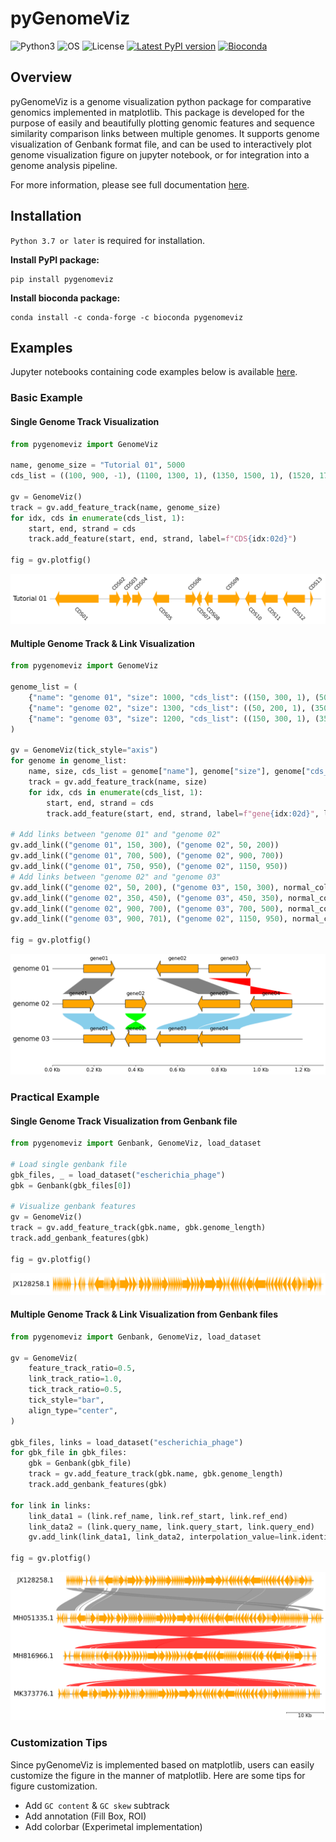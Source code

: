 # pyGenomeViz

![Python3](https://img.shields.io/badge/Language-Python3-steelblue)
![OS](https://img.shields.io/badge/OS-_Windows_|_Mac_|_Linux-steelblue)
![License](https://img.shields.io/badge/License-MIT-steelblue)
[![Latest PyPI version](https://img.shields.io/pypi/v/pygenomeviz.svg)](https://pypi.python.org/pypi/pygenomeviz)
[![Bioconda](https://img.shields.io/conda/vn/bioconda/pygenomeviz.svg?color=green)](https://anaconda.org/bioconda/pygenomeviz)  

## Overview

pyGenomeViz is a genome visualization python package for comparative genomics implemented in matplotlib.
This package is developed for the purpose of easily and beautifully plotting genomic
features and sequence similarity comparison links between multiple genomes.
It supports genome visualization of Genbank format file, and can be used to interactively plot
genome visualization figure on jupyter notebook, or for integration into a genome analysis pipeline.

For more information, please see full documentation [here](https://moshi4.github.io/pyGenomeViz/).

## Installation

`Python 3.7 or later` is required for installation.

**Install PyPI package:**

    pip install pygenomeviz

**Install bioconda package:**

    conda install -c conda-forge -c bioconda pygenomeviz

## Examples

Jupyter notebooks containing code examples below is available [here](https://moshi4.github.io/pyGenomeViz/examples/basic_example/).

### Basic Example

#### Single Genome Track Visualization

```python
from pygenomeviz import GenomeViz

name, genome_size = "Tutorial 01", 5000
cds_list = ((100, 900, -1), (1100, 1300, 1), (1350, 1500, 1), (1520, 1700, 1), (1900, 2200, -1), (2500, 2700, 1), (2700, 2800, -1), (2850, 3000, -1), (3100, 3500, 1), (3600, 3800, -1), (3900, 4200, -1), (4300, 4700, -1), (4800, 4850, 1))

gv = GenomeViz()
track = gv.add_feature_track(name, genome_size)
for idx, cds in enumerate(cds_list, 1):
    start, end, strand = cds
    track.add_feature(start, end, strand, label=f"CDS{idx:02d}")

fig = gv.plotfig()
```

![example01.png](https://raw.githubusercontent.com/moshi4/pyGenomeViz/main/docs/images/example01.png)

#### Multiple Genome Track & Link Visualization

```python
from pygenomeviz import GenomeViz

genome_list = (
    {"name": "genome 01", "size": 1000, "cds_list": ((150, 300, 1), (500, 700, -1), (750, 950, 1))},
    {"name": "genome 02", "size": 1300, "cds_list": ((50, 200, 1), (350, 450, 1), (700, 900, -1), (950, 1150, -1))},
    {"name": "genome 03", "size": 1200, "cds_list": ((150, 300, 1), (350, 450, -1), (500, 700, -1), (701, 900, -1))},
)

gv = GenomeViz(tick_style="axis")
for genome in genome_list:
    name, size, cds_list = genome["name"], genome["size"], genome["cds_list"]
    track = gv.add_feature_track(name, size)
    for idx, cds in enumerate(cds_list, 1):
        start, end, strand = cds
        track.add_feature(start, end, strand, label=f"gene{idx:02d}", linewidth=1, labelrotation=0, labelvpos="top", labelhpos="center", labelha="center")

# Add links between "genome 01" and "genome 02"
gv.add_link(("genome 01", 150, 300), ("genome 02", 50, 200))
gv.add_link(("genome 01", 700, 500), ("genome 02", 900, 700))
gv.add_link(("genome 01", 750, 950), ("genome 02", 1150, 950))
# Add links between "genome 02" and "genome 03"
gv.add_link(("genome 02", 50, 200), ("genome 03", 150, 300), normal_color="skyblue", inverted_color="lime")
gv.add_link(("genome 02", 350, 450), ("genome 03", 450, 350), normal_color="skyblue", inverted_color="lime")
gv.add_link(("genome 02", 900, 700), ("genome 03", 700, 500), normal_color="skyblue", inverted_color="lime")
gv.add_link(("genome 03", 900, 701), ("genome 02", 1150, 950), normal_color="skyblue", inverted_color="lime")

fig = gv.plotfig()
```

![example02.png](https://raw.githubusercontent.com/moshi4/pyGenomeViz/main/docs/images/example02.png)

### Practical Example

#### Single Genome Track Visualization from Genbank file

```python
from pygenomeviz import Genbank, GenomeViz, load_dataset

# Load single genbank file
gbk_files, _ = load_dataset("escherichia_phage")
gbk = Genbank(gbk_files[0])

# Visualize genbank features
gv = GenomeViz()
track = gv.add_feature_track(gbk.name, gbk.genome_length)
track.add_genbank_features(gbk)

fig = gv.plotfig()
```

![example03.png](https://raw.githubusercontent.com/moshi4/pyGenomeViz/main/docs/images/example03.png)

#### Multiple Genome Track & Link Visualization from Genbank files

```python
from pygenomeviz import Genbank, GenomeViz, load_dataset

gv = GenomeViz(
    feature_track_ratio=0.5,
    link_track_ratio=1.0,
    tick_track_ratio=0.5,
    tick_style="bar",
    align_type="center",
)

gbk_files, links = load_dataset("escherichia_phage")
for gbk_file in gbk_files:
    gbk = Genbank(gbk_file)
    track = gv.add_feature_track(gbk.name, gbk.genome_length)
    track.add_genbank_features(gbk)

for link in links:
    link_data1 = (link.ref_name, link.ref_start, link.ref_end)
    link_data2 = (link.query_name, link.query_start, link.query_end)
    gv.add_link(link_data1, link_data2, interpolation_value=link.identity, curve=True)

fig = gv.plotfig()
```

![example04.png](https://raw.githubusercontent.com/moshi4/pyGenomeViz/main/docs/images/example04.png)

### Customization Tips

Since pyGenomeViz is implemented based on matplotlib, users can easily customize
the figure in the manner of matplotlib. Here are some tips for figure customization.

- Add `GC content` & `GC skew` subtrack
- Add annotation (Fill Box, ROI)
- Add colorbar (Experimetal implementation)
